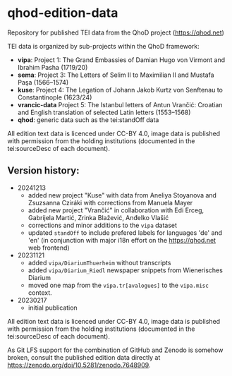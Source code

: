 # qhod-edition-data

Repository for published TEI data from the QhoD project (https://qhod.net)

TEI data is organized by sub-projects within the QhoD framework: 

- **vipa**: Project 1: The Grand Embassies of Damian Hugo von Virmont and Ibrahim Pasha (1719/20)
- **sema**: Project 3: The Letters of Selim II to Maximilian II and Mustafa Paşa (1566–1574)
- **kuse**: Project 4: The Legation of Johann Jakob Kurtz von Senftenau to Constantinople (1623/24)
- **vrancic-data** Project 5: The Istanbul letters of Antun Vrančić: Croatian and English translation of selected Latin letters (1553–1568)
- **qhod**: generic data such as the tei:standOff data

All edition text data is licenced under CC-BY 4.0, image data is published with permission from the holding institutions (documented in the tei:sourceDesc of each document). 

## Version history: 

- 20241213
  - added new project "Kuse" with data from Aneliya Stoyanova and Zsuzsanna Cziráki with corrections from Manuela Mayer
  - added new project "Vrančić" in collaboration with Edi Erceg, Gabrijela Martić, Zrinka Blažević, Anđelko Vlašić
  - corrections and minor additions to the `vipa` dataset
  - updated `standOff` to include prefered labels for languages 'de' and 'en' (in conjunction with major i18n effort on the <https://qhod.net> web frontend)
- 20231121  
  - added `vipa/DiariumThuerheim` without transcripts 
  - added `vipa/Diarium_Riedl` newspaper snippets from Wienerisches Diarium 
  - moved one map from the `vipa.tr[avalogues]` to the `vipa.misc` context. 
- 20230217
  - initial publication


All edition text data is licenced under CC-BY 4.0, image data is published with permission from the holding institutions (documented in the tei:sourceDesc of each document). 

As Git LFS support for the combination of GitHub and Zenodo is somehow broken, consult the published edition data directly at <https://zenodo.org/doi/10.5281/zenodo.7648909>. 
